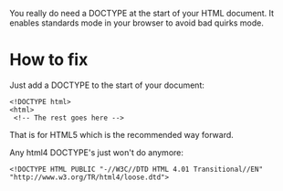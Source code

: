 You really do need a DOCTYPE at the start of your HTML document. It enables standards mode in your browser to avoid bad quirks mode.

# How to fix

Just add a DOCTYPE to the start of your document:
```
<!DOCTYPE html>
<html>
 <!-- The rest goes here -->
```
That is for HTML5 which is the recommended way forward.

Any html4 DOCTYPE's just won't do anymore:
```
<!DOCTYPE HTML PUBLIC "-//W3C//DTD HTML 4.01 Transitional//EN" "http://www.w3.org/TR/html4/loose.dtd">
```
